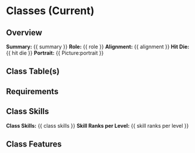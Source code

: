 # Classes (Current)

## Overview
**Summary:** {{ summary }}
**Role:** {{ role }}
**Alignment:** {{ alignment }}
**Hit Die:** {{ hit die }}
**Portrait:** {{ Picture:portrait }}


## Class Table(s)


## Requirements


## Class Skills
**Class Skills:** {{ class skills }}
**Skill Ranks per Level:** {{ skill ranks per level }}


## Class Features

